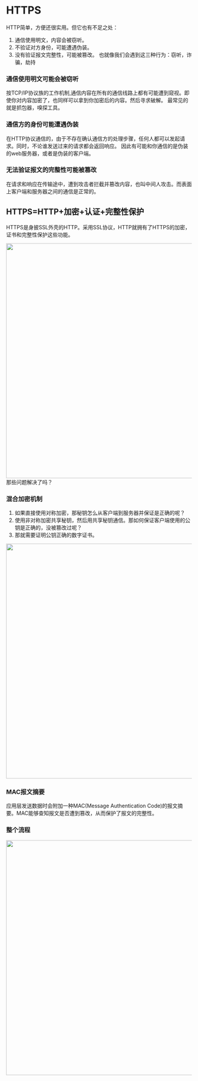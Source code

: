 # HTTPS
HTTP简单，方便还很实用。但它也有不足之处：
1. 通信使用明文，内容会被窃听。
2. 不验证对方身份，可能遭遇伪装。
3. 没有验证报文完整性，可能被篡改。
也就像我们会遇到这三种行为：窃听，诈骗，劫持

### 通信使用明文可能会被窃听
按TCP/IP协议族的工作机制,通信内容在所有的通信线路上都有可能遭到窥视。即使你对内容加密了，也同样可以拿到你加密后的内容。然后寻求破解。
最常见的就是抓包器，嗅探工具。

### 通信方的身份可能遭遇伪装
在HTTP协议通信的，由于不存在确认通信方的处理步骤，任何人都可以发起请求。同时，不论谁发送过来的请求都会返回响应。
因此有可能和你通信的是伪装的web服务器，或者是伪装的客户端。

### 无法验证报文的完整性可能被篡改
在请求和响应在传输途中，遭到攻击者拦截并篡改内容，也叫中间人攻击。而表面上客户端和服务器之间的通信是正常的。

## HTTPS=HTTP+加密+认证+完整性保护
HTTPS是身披SSL外壳的HTTP。采用SSL协议，HTTP就拥有了HTTPS的加密，证书和完整性保护这些功能。

<img src='./assets/https-01.jpg' width='636'/>
那些问题解决了吗？

### 混合加密机制
1. 如果直接使用对称加密，那秘钥怎么从客户端到服务器并保证是正确的呢？
2. 使用非对称加密共享秘钥，然后用共享秘钥通信。那如何保证客户端使用的公钥是正确的，没被篡改过呢？
3. 那就需要证明公钥正确的数字证书。

<img src='./assets/https-02.jpg' width='636'/>

### MAC报文摘要
应用层发送数据时会附加一种MAC(Message Authentication Code)的报文摘要。MAC能够查知报文是否遭到篡改，从而保护了报文的完整性。

### 整个流程

<img src='./assets/https-03.jpg' width='636'/>

